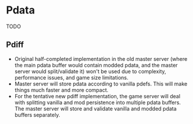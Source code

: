 # Pdata

TODO

## Pdiff

- Original half-completed implementation in the old master server (where the main pdata buffer would contain modded pdata, and the master server would split/validate it) won't be used due to complexity, performance issues, and game size limitations.
- Master server will store pdata according to vanilla pdefs. This will make things much faster and more compact.
- For the tentative new pdiff implementation, the game server will deal with splitting vanilla and mod persistence into multiple pdata buffers. The master server will store and validate vanilla and modded pdata buffers separately.
